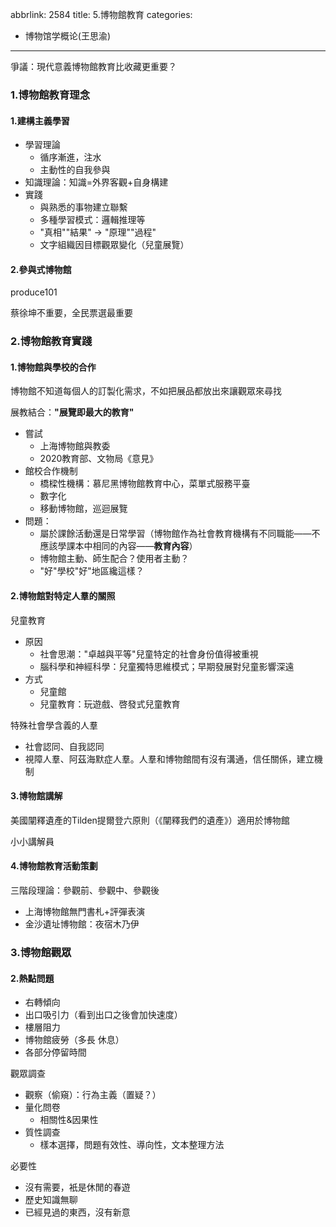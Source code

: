 abbrlink: 2584
title: 5.博物館教育
categories:
  - 博物馆学概论(王思渝)
---
爭議：現代意義博物館教育比收藏更重要？

### 1.博物館教育理念

#### 1.建構主義學習

- 學習理論
	- 循序漸進，注水
	- 主動性的自我參與
- 知識理論：知識=外界客觀+自身構建
- 實踐
	- 與熟悉的事物建立聯繫
	- 多種學習模式：邏輯推理等
	- "真相""結果" -> "原理""過程"
	- 文字組織因目標觀眾變化（兒童展覽）

#### 2.參與式博物館

produce101

蔡徐坤不重要，全民票選最重要

### 2.博物館教育實踐

#### 1.博物館與學校的合作

博物館不知道每個人的訂製化需求，不如把展品都放出來讓觀眾來尋找

展教結合：**"展覽即最大的教育"**

- 嘗試
	- 上海博物館與教委
	- 2020教育部、文物局《意見》
- 館校合作機制
	- 橋樑性機構：慕尼黑博物館教育中心，菜單式服務平臺
	- 數字化
	- 移動博物館，巡迴展覽
- 問題：
	- 屬於課餘活動還是日常學習（博物館作為社會教育機構有不同職能——不應該學課本中相同的內容——**教育內容**）
	- 博物館主動、師生配合？使用者主動？
	- "好"學校"好"地區纔這樣？

#### 2.博物館對特定人羣的關照

兒童教育

- 原因
	- 社會思潮："卓越與平等"兒童特定的社會身份值得被重視
	- 腦科學和神經科學：兒童獨特思維模式；早期發展對兒童影響深遠
- 方式
	- 兒童館
	- 兒童教育：玩遊戲、啓發式兒童教育

特殊社會學含義的人羣

- 社會認同、自我認同
- 視障人羣、阿茲海默症人羣。人羣和博物館間有沒有溝通，信任關係，建立機制

#### 3.博物館講解

美國闡釋遺產的Tilden提爾登六原則（《闡釋我們的遺產》）適用於博物館

小小講解員

#### 4.博物館教育活動策劃

三階段理論：參觀前、參觀中、參觀後

- 上海博物館無門書札+評彈表演
- 金沙遺址博物館：夜宿木乃伊

### 3.博物館觀眾

#### 2.熱點問題

- 右轉傾向
- 出口吸引力（看到出口之後會加快速度）
- 樓層阻力
- 博物館疲勞（多長 休息）
- 各部分停留時間

觀眾調查

- 觀察（偷窺）：行為主義（置疑？）
- 量化問卷
	- 相關性&因果性
- 質性調查
	- 樣本選擇，問題有效性、導向性，文本整理方法


必要性

- 沒有需要，衹是休閒的春遊
- 歷史知識無聊
- 已經見過的東西，沒有新意